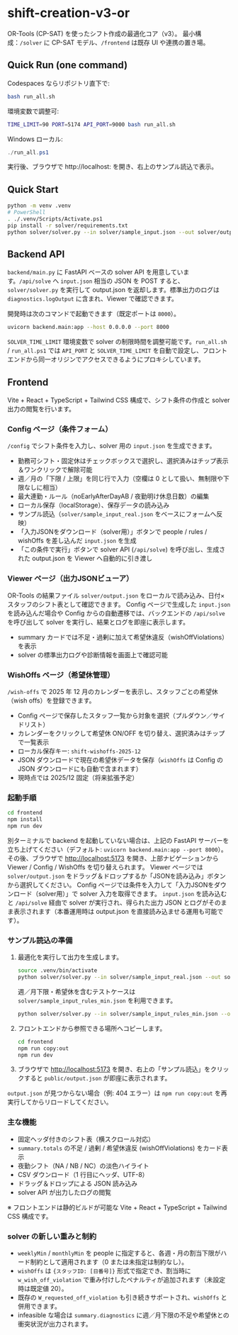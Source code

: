# shift-creation-v3-or

OR-Tools (CP-SAT) を使ったシフト作成の最適化コア（v3）。
最小構成：`/solver` に CP-SAT モデル、`/frontend` は既存 UI や連携の置き場。

## Quick Run (one command)
Codespaces ならリポジトリ直下で:
```bash
bash run_all.sh
```

環境変数で調整可:

```bash
TIME_LIMIT=90 PORT=5174 API_PORT=9000 bash run_all.sh
```

Windows ローカル:

```powershell
./run_all.ps1
```

実行後、ブラウザで http://localhost:<PORT> を開き、右上のサンプル読込で表示。

## Quick Start
```bash
python -m venv .venv
# PowerShell
. ./.venv/Scripts/Activate.ps1
pip install -r solver/requirements.txt
python solver/solver.py --in solver/sample_input.json --out solver/output.json
```

## Backend API
`backend/main.py` に FastAPI ベースの solver API を用意しています。`/api/solve` へ `input.json` 相当の JSON を POST すると、`solver/solver.py` を実行して output.json を返却します。標準出力のログは `diagnostics.logOutput` に含まれ、Viewer で確認できます。

開発時は次のコマンドで起動できます（既定ポートは `8000`）。

```bash
uvicorn backend.main:app --host 0.0.0.0 --port 8000
```

`SOLVER_TIME_LIMIT` 環境変数で solver の制限時間を調整可能です。`run_all.sh` / `run_all.ps1` では `API_PORT` と `SOLVER_TIME_LIMIT` を自動で設定し、フロントエンドから同一オリジンでアクセスできるようにプロキシしています。

## Frontend
Vite + React + TypeScript + Tailwind CSS 構成で、シフト条件の作成と solver 出力の閲覧を行います。

### Config ページ（条件フォーム）
`/config` でシフト条件を入力し、solver 用の `input.json` を生成できます。

- 勤務可シフト・固定休はチェックボックスで選択し、選択済みはチップ表示＆ワンクリックで解除可能
- 週／月の「下限 / 上限」を同じ行で入力（空欄は 0 として扱い、無制限や下限なしに相当）
- 最大連勤・ルール（noEarlyAfterDayAB / 夜勤明け休息日数）の編集
- ローカル保存（localStorage）、保存データの読み込み
- サンプル読込（`solver/sample_input_real.json` をベースにフォームへ反映）
- 「入力JSONをダウンロード（solver用）」ボタンで people / rules / wishOffs を差し込んだ `input.json` を生成
- 「この条件で実行」ボタンで solver API (`/api/solve`) を呼び出し、生成された output.json を Viewer へ自動的に引き渡し

### Viewer ページ（出力JSONビューア）
OR-Tools の結果ファイル `solver/output.json` をローカルで読み込み、日付×スタッフのシフト表として確認できます。
Config ページで生成した `input.json` を読み込んだ場合や Config からの自動遷移では、バックエンドの `/api/solve` を呼び出して solver を実行し、結果とログを即座に表示します。

- summary カードでは不足・過剰に加えて希望休違反（wishOffViolations）を表示
- solver の標準出力ログや診断情報を画面上で確認可能

### WishOffs ページ（希望休管理）
`/wish-offs` で 2025 年 12 月のカレンダーを表示し、スタッフごとの希望休（wish offs）を登録できます。

- Config ページで保存したスタッフ一覧から対象を選択（プルダウン／サイドリスト）
- カレンダーをクリックして希望休 ON/OFF を切り替え、選択済みはチップで一覧表示
- ローカル保存キー: `shift-wishoffs-2025-12`
- JSON ダウンロードで現在の希望休データを保存（`wishOffs` は Config の JSON ダウンロードにも自動で含まれます）
- 現時点では 2025/12 固定（将来拡張予定）

### 起動手順
```bash
cd frontend
npm install
npm run dev
```

別ターミナルで backend を起動していない場合は、上記の FastAPI サーバーを立ち上げてください（デフォルト: `uvicorn backend.main:app --port 8000`）。その後、ブラウザで [http://localhost:5173](http://localhost:5173) を開き、上部ナビゲーションから Viewer / Config / WishOffs を切り替えられます。
Viewer ページでは `solver/output.json` をドラッグ＆ドロップするか「JSONを読み込み」ボタンから選択してください。
Config ページでは条件を入力して「入力JSONをダウンロード（solver用）」で solver 入力を取得できます。
`input.json` を読み込むと `/api/solve` 経由で solver が実行され、得られた出力 JSON とログがそのまま表示されます（本番運用時は output.json を直接読み込ませる運用も可能です）。

### サンプル読込の準備
1. 最適化を実行して出力を生成します。
   ```bash
   source .venv/bin/activate
   python solver/solver.py --in solver/sample_input_real.json --out solver/output.json --time_limit 30
   ```
   週／月下限・希望休を含むテストケースは `solver/sample_input_rules_min.json` を利用できます。
   ```bash
   python solver/solver.py --in solver/sample_input_rules_min.json --out solver/output.json --time_limit 60
   ```
2. フロントエンドから参照できる場所へコピーします。
   ```bash
   cd frontend
   npm run copy:out
   npm run dev
   ```
3. ブラウザで [http://localhost:5173](http://localhost:5173) を開き、右上の「サンプル読込」をクリックすると `public/output.json` が即座に表示されます。

`output.json` が見つからない場合（例: 404 エラー）は `npm run copy:out` を再実行してからリロードしてください。

### 主な機能
- 固定ヘッダ付きのシフト表（横スクロール対応）
- `summary.totals` の不足 / 過剰 / 希望休違反 (wishOffViolations) をカード表示
- 夜勤シフト（NA / NB / NC）の淡色ハイライト
- CSV ダウンロード（1 行目にヘッダ、UTF-8）
- ドラッグ＆ドロップによる JSON 読み込み
- solver API が出力したログの閲覧

※ フロントエンドは静的ビルドが可能な Vite + React + TypeScript + Tailwind CSS 構成です。

### solver の新しい重みと制約
- `weeklyMin` / `monthlyMin` を people に指定すると、各週・月の割当下限がハード制約として適用されます（0 または未指定は制約なし）。
- `wishOffs` は `{スタッフID: [日番号]}` 形式で指定でき、割当時に `w_wish_off_violation` で重み付けしたペナルティが追加されます（未設定時は既定値 20）。
- 既存の `W_requested_off_violation` も引き続きサポートされ、`wishOffs` と併用できます。
- infeasible な場合は `summary.diagnostics` に週／月下限の不足や希望休との衝突状況が出力されます。
